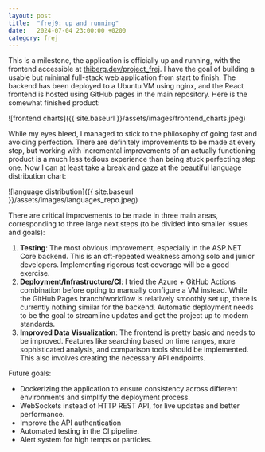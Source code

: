 ```yaml
---
layout: post
title:  "frej9: up and running"
date:   2024-07-04 23:00:00 +0200
category: frej
---
```


This is a milestone, the application is officially up and running, with the frontend accessible at [thiberg.dev/project_frej](https://thiberg.dev/project_frej). I have the goal of building a usable but minimal full-stack web application from start to finish. The backend has been deployed to a Ubuntu VM using nginx, and the React frontend is hosted using GitHub pages in the main repository. Here is the somewhat finished product:

![frontend charts]({{ site.baseurl }}/assets/images/frontend_charts.jpeg)

While my eyes bleed, I managed to stick to the philosophy of going fast and avoiding perfection. There are definitely improvements to be made at every step, but working with incremental improvements of an actually functioning product is a much less tedious experience than being stuck perfecting step one. Now I can at least take a break and gaze at the beautiful language distribution chart:

![language distribution]({{ site.baseurl }}/assets/images/languages_repo.jpeg)

There are critical improvements to be made in three main areas, corresponding to three large next steps (to be divided into smaller issues and goals):

1. **Testing**: The most obvious improvement, especially in the ASP.NET Core backend. This is an oft-repeated weakness among solo and junior developers. Implementing rigorous test coverage will be a good exercise.
2. **Deployment/Infrastructure/CI**: I tried the Azure + GitHub Actions combination before opting to manually configure a VM instead. While the GitHub Pages branch/workflow is relatively smoothly set up, there is currently nothing similar for the backend. Automatic deployment needs to be the goal to streamline updates and get the project up to modern standards.
3. **Improved Data Visualization**: The frontend is pretty basic and needs to be improved. Features like searching based on time ranges, more sophisticated analysis, and comparison tools should be implemented. This also involves creating the necessary API endpoints.

Future goals:
- Dockerizing the application to ensure consistency across different environments and simplify the deployment process.
- WebSockets instead of HTTP REST API, for live updates and better performance.
- Improve the API authentication
- Automated testing in the CI pipeline. 
- Alert system for high temps or particles.
